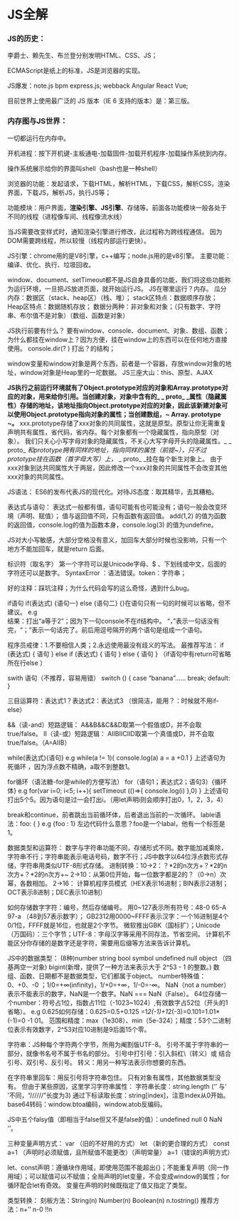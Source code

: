 # JS全解

### JS的历史：

李爵士、赖先生、布兰登分别发明HTML、CSS、JS；

ECMAScript是纸上的标准，JS是浏览器的实现。

JS爆发：note.js bpm express.js; webback Angular React Vue;

目前世界上使用最广泛的 JS 版本（IE 6 支持的版本）是：第三版。

### 内存图与JS世界： 

一切都运行在内存中。

开机进程：按下开机键-主板通电-加载固件-加载开机程序-加载操作系统到内存。

操作系统展示给你的界面叫shell（bash也是一种shell）

浏览器的功能：发起请求，下载HTML，解析HTML，下载CSS，解析CSS，渲染界面，下载JS，解析JS，执行JS等；

功能模块：用户界面，**渲染引擎、JS引擎**、存储等。前面各功能模块一般各处于不同的线程（进程像车间、线程像流水线）

当JS需要改变样式时，通知渲染引擎进行修改，此过程称为跨线程通信。
因为DOM需要跨线程，所以较慢（线程内部运行更快）。

JS引擎：chrome用的是V8引擎，c++编写；node.js用的是v8引擎。
主要功能：编译、优化、执行、垃圾回收。

window、document、setTimeout都不是JS自身具备的功能，我们将这些功能称为运行环境，一旦把JS放进页面，就开始运行JS。
JS在哪里运行？内存。
瓜分内存：数据区（stack、heap区）（栈、堆）；
stack区特点：数据顺序存放；Heap区特点：数据随机存放；
数据分两种：非对象和对象；（只有数字、字符串、布尔值不是对象）（数组、函数是对象）

JS执行前要有什么？
要有window、console、document、对象、数组、函数；
为什么都挂在window上？因为方便，挂在window上的东西可以在任何地方直接使用。
console.dir(? ) 打出？的结构；

window变量和window对象是两个东西，前者是一个容器，存放window对象的地址，window对象是Heap里的一坨数据。
JS三座大山：this、原型、AJAX

**JS执行之前运行环境就有了Object.prototype对应的对象和Array.prototype对应的对象，用来给你引用。当创建对象，对象中含有的_ _ proto_ _属性（隐藏属性）存储的地址，该地址指向Object.prototype对应的对象，因此该新建对象可以使用Object.prototype指向对象的属性；当创建数组，~ Array. prototype ~。**
xxx.prototype存储了xxx对象的共同属性，这就是原型。原型让你无需重复声明共有属性，省代码，省内存。每个对象都有一个隐藏属性，指向原型（对象）。
我们只关心小写字母对象的隐藏属性，不关心大写字母开头的隐藏属性。_ _ proto_ _和prototype拥有同样的地址，指向同样的属性（前提~），只不过prototype挂在函数（首字母大写）上，_ _ proto_ _挂在每个新生对象上。
由于xxx对象到达共同属性大于两层，因此修改一个xxx对象的共同属性不会改变其他xxx对象的共同属性。


JS语法：
ES6的发布代表JS的现代化。对待JS态度：取其精华，去其糟粕。

表达式与语句：
表达式一般都有值，语句可能有也可能没有；语句一般会改变环境（声明、赋值）；
值与返回值不同，只有函数有返回值。
add(1,2) 的值为函数的返回值，console.log的值为函数本身，console.log(3) 的值为undefine。

JS对大小写敏感，大部分空格没有意义，加回车大部分时候也没影响，只有一个地方不能加回车，就是return 后面。

标识符（取名字）
第一个字符可以是Unicode字母、$ 、下划线或中文，后面的字符还可以是数字。
SyntaxError ：语法错误。token：字符串；

好的注释：踩坑注释；为什么代码会写的这么奇怪，遇到什么bug。

if语句
if(表达式) {语句一} else {语句二}
{}在语句只有一句的时候可以省略，但不建议。
e.g  
结果：打出“a等于2”；因为下一句console不在if结构中。
“，”表示一句话没有完，“；”表示一句话完了。前后用逗号隔开的两个语句是组成一个语句。

程序员戒律：1.不要相信人类；2.永远使用最没有歧义的写法。
最推荐写法：
if (表达式) {
语句
} else if (表达式) {
语句
} else {
语句
}
（if语句中有return可省略所在行else ）

swith 语句（不推荐，容易用错）
switch () {
case “banana”……
break;
default:
}

三目运算符：表达式1？表达式2：表达式3
（很简洁，能用？：时候就不用if-else）

&&（读-and）短路逻辑：
A&&B&&C&&D取第一个假值或D，并不会取true/false。
II（读-或）短路逻辑：
AIIBIICIID取第一个真值或D，并不会取true/false。（A=AIIB）

while(表达式){语句}
e.g while(a != 1){
console.log(a)
a = a +0.1
}
上述语句为死循环 ，因为浮点数不精确，a取不到整数1。

for循环（语法糖-for是while的方便写法）
for（语句1；表达式2；语句3）{循环体}
e.g for(var i=0; i<5; i++){
setTimeout (()=>{
console.log(i)
},0)
}
上述语句打出5个5。因为语句是过一会打出i。（用let声明i则会顺序打出0，1，2，3，4）

break和continue，前者跳出当前循环体，后者退出当前的一次循环。
lable语法：foo: { }
e.g {foo : 1} 左边代码什么意思？foo是一个labal，他有一个标签是1。


数据类型和运算符：
数字与字符串功能不同，存储形式不同。数字能加减乘除，字符串不行；字符串能表示电话号码，数字不行；JS中数字以64位浮点数形式存储，字符串用类似UTF-8形式存储。
进制转换：10→2：？*2的n次方+？*2的n次方+？*2的n次方+~
2→10：从第0位开始，每一位数字都是2的？（0→n）次幂，各数相加。
2→16：
计算机程序员模式（HEX表示16进制；BIN表示2进制；OCT表示8进制；DEC表示10进制）

如何存储数字字符：编号，然后存储编号。
用0~127表示所有符号：48-0	65-A  97-a （48到57表示数字）；
GB2312用0000~FFFF表示汉字：一个16进制是4个0/1位，FFFF就是16位，也就是2个字节。
微软推出GBK（国标扩）；Unicode（万国码）：三个字节；UTF-8：字母汉字等采用不同存法，节省空间。
计算机不能区分你存储的是数字还是字符，需要用后缀等方法来告诉计算机。

JS中的数据类型：
(8种)number string bool symbol  undefined null  object （四基两空一对象)
bigint(新增，提供了一种方法来表示大于 2^53 - 1 的整数。)
数组、函数、日期都不是数据类型，它们都属于object。
number特殊值：0、+0、-0 ；1/0=+∞(infinity)，1/+0=+∞，1/-0=-∞。
NaN（not a number）表示不能表示的数字，NaN是一个数字。NaN === NaN（False）。
64位存储一个number：符号占1位，指数占11位（-1023~1024）,有效数字占52位（开头的1省略）。
e.g  0.625如何存储：0.625=0.5+0.125 =1*2(-1)+1*2(-3)=0.101=1.01*(-1)=0  -1  01。
范围和精度：max（1e308）、min（5e-324）；精度：53个二进制位表示有效数字，2^53对应10进制是9后面15个零。

字符串：JS种每个字符两个字节，所用为阉割版UTF-8。
引号不属于字符串的一部分，就像书名号不属于书名的部分。
引号中打引号：引入斜杠\（转义）或 结合 引号、双引号、反引号。
转义：用另一种写法表示你想要的东西。


在字符串里回车：用反引号将字符串包住。
只有对象有属性，其他数据类型没有。
但由于某些原因，这里学习字符串属性：
字符串长度：string.length (‘’ 与‘ ’不同，“//////”长度为3)
通过下标读取长度：string[index]，注意index从0开始。
base64转码：window.btoa编码，window.atob反编码。

JS中五个falsy值（即相当于false但又不是false的值）：undefined null 0 NaN  ‘’。

三种变量声明方式：
var （旧的不好用的方式）
let （新的更合理的方式）
const a=1 （声明时必须赋值，且所赋值不能更改）（声明常量）
a=1（错误的声明方式）

let、const声明：遵循块作用域，即使用范围不能超出{}；不能重复声明（同一作用域）；可以赋值可以不赋值；全局声明的let变量，不会变成window的属性；for循环配合let有奇效。
变量在声明的时候既指定了值又指定了类型。

类型转换：
刻板方法：String(n)  Number(n)  Boolean(n)  n.tostring()
推荐方法：n+’’  n-0  !!n

 
